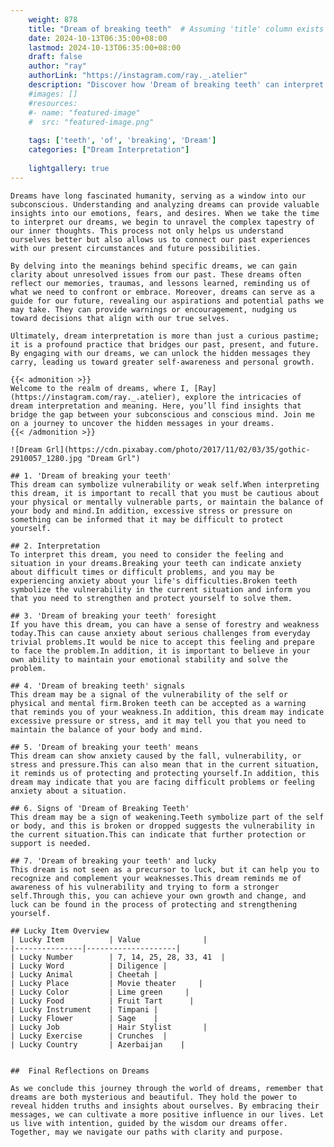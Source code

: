```yaml
---
    weight: 878
    title: "Dream of breaking teeth"  # Assuming 'title' column exists
    date: 2024-10-13T06:35:00+08:00
    lastmod: 2024-10-13T06:35:00+08:00
    draft: false
    author: "ray"
    authorLink: "https://instagram.com/ray._.atelier"
    description: "Discover how 'Dream of breaking teeth' can interpret your future and uncover its significant meanings in your life."
    #images: []
    #resources:
    #- name: "featured-image"
    #  src: "featured-image.png"
    
    tags: ['teeth', 'of', 'breaking', 'Dream']
    categories: ["Dream Interpretation"]
    
    lightgallery: true
---
```

    
    Dreams have long fascinated humanity, serving as a window into our subconscious. Understanding and analyzing dreams can provide valuable insights into our emotions, fears, and desires. When we take the time to interpret our dreams, we begin to unravel the complex tapestry of our inner thoughts. This process not only helps us understand ourselves better but also allows us to connect our past experiences with our present circumstances and future possibilities.
    
    By delving into the meanings behind specific dreams, we can gain clarity about unresolved issues from our past. These dreams often reflect our memories, traumas, and lessons learned, reminding us of what we need to confront or embrace. Moreover, dreams can serve as a guide for our future, revealing our aspirations and potential paths we may take. They can provide warnings or encouragement, nudging us toward decisions that align with our true selves.
    
    Ultimately, dream interpretation is more than just a curious pastime; it is a profound practice that bridges our past, present, and future. By engaging with our dreams, we can unlock the hidden messages they carry, leading us toward greater self-awareness and personal growth.
    
    {{< admonition >}}
    Welcome to the realm of dreams, where I, [Ray](https://instagram.com/ray._.atelier), explore the intricacies of dream interpretation and meaning. Here, you’ll find insights that bridge the gap between your subconscious and conscious mind. Join me on a journey to uncover the hidden messages in your dreams.
    {{< /admonition >}}
    
    ![Dream Grl](https://cdn.pixabay.com/photo/2017/11/02/03/35/gothic-2910057_1280.jpg "Dream Grl")
    
    ## 1. 'Dream of breaking your teeth'
    This dream can symbolize vulnerability or weak self.When interpreting this dream, it is important to recall that you must be cautious about your physical or mentally vulnerable parts, or maintain the balance of your body and mind.In addition, excessive stress or pressure on something can be informed that it may be difficult to protect yourself.
    
    ## 2. Interpretation
    To interpret this dream, you need to consider the feeling and situation in your dreams.Breaking your teeth can indicate anxiety about difficult times or difficult problems, and you may be experiencing anxiety about your life's difficulties.Broken teeth symbolize the vulnerability in the current situation and inform you that you need to strengthen and protect yourself to solve them.
    
    ## 3. 'Dream of breaking your teeth' foresight
    If you have this dream, you can have a sense of forestry and weakness today.This can cause anxiety about serious challenges from everyday trivial problems.It would be nice to accept this feeling and prepare to face the problem.In addition, it is important to believe in your own ability to maintain your emotional stability and solve the problem.
    
    ## 4. 'Dream of breaking teeth' signals
    This dream may be a signal of the vulnerability of the self or physical and mental firm.Broken teeth can be accepted as a warning that reminds you of your weakness.In addition, this dream may indicate excessive pressure or stress, and it may tell you that you need to maintain the balance of your body and mind.
    
    ## 5. 'Dream of breaking your teeth' means
    This dream can show anxiety caused by the fall, vulnerability, or stress and pressure.This can also mean that in the current situation, it reminds us of protecting and protecting yourself.In addition, this dream may indicate that you are facing difficult problems or feeling anxiety about a situation.
    
    ## 6. Signs of 'Dream of Breaking Teeth'
    This dream may be a sign of weakening.Teeth symbolize part of the self or body, and this is broken or dropped suggests the vulnerability in the current situation.This can indicate that further protection or support is needed.
    
    ## 7. 'Dream of breaking your teeth' and lucky
    This dream is not seen as a precursor to luck, but it can help you to recognize and complement your weaknesses.This dream reminds me of awareness of his vulnerability and trying to form a stronger self.Through this, you can achieve your own growth and change, and luck can be found in the process of protecting and strengthening yourself.
    
    ## Lucky Item Overview
    | Lucky Item          | Value              |
    |---------------|--------------------|
    | Lucky Number        | 7, 14, 25, 28, 33, 41  |
    | Lucky Word          | Diligence |
    | Lucky Animal        | Cheetah |
    | Lucky Place         | Movie theater     |
    | Lucky Color         | Lime green     |
    | Lucky Food          | Fruit Tart      |
    | Lucky Instrument    | Timpani |
    | Lucky Flower        | Sage    |
    | Lucky Job           | Hair Stylist       |
    | Lucky Exercise      | Crunches  |
    | Lucky Country       | Azerbaijan    |
    
    
    ##  Final Reflections on Dreams
    
    As we conclude this journey through the world of dreams, remember that dreams are both mysterious and beautiful. They hold the power to reveal hidden truths and insights about ourselves. By embracing their messages, we can cultivate a more positive influence in our lives. Let us live with intention, guided by the wisdom our dreams offer. Together, may we navigate our paths with clarity and purpose.
    